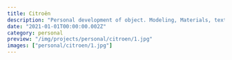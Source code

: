 ```yaml
---
title: Citroën
description: "Personal development of object. Modeling, Materials, textures, Comp."
date: "2021-01-01T00:00:00.002Z"
category: personal
preview: "/img/projects/personal/citroen/1.jpg"
images: ["personal/citroen/1.jpg"]
---
```


<!-- TODO: Falta video -->